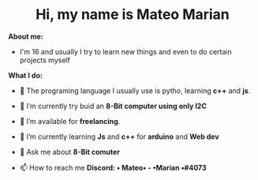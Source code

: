 <h1 align="center">Hi, my name is Mateo Marian</h1>


**About me:**
- I'm 16 and usually I try to learn new things and even to do certain projects myself

**What I do:**

- 📃 The programing language I usually use is pytho, learning **c++** and **js**.

- 🔭 I’m currently try buid an **8-Bit computer using only I2C**

- 🤝 I’m available for **freelancing**.

- 🌱 I’m currently learning **Js** and **c++** for **arduino** and **Web dev**

<!-- BLOG-POST-LIST:START - 📝 I regularly write articles on [https://dev.to/100rabhcsmc](https://dev.to/100rabhcsmc) -->

- 💬 Ask me about **8-Bit comuter**

- 📫 How to reach me **Discord: • Mateo• - •Marian •#4073** 
 
 
 
 
 
 
 <!--

🐢 -> Hi my name is Mateo i have 16 and I like working with I2C. 

 📃 -> The programing language I usually use is pytho, learning c++ and js.

 💻 -> Now i want to buid an 8-Bit computer using only I2C 

**MateoMarian/MateoMarian** is a ✨ _special_ ✨ repository because its `README.md` (this file) appears on your GitHub profile.

Here are some ideas to get you started:

- 🔭 I’m currently working on ...
- 🌱 I’m currently learning ...
- 👯 I’m looking to collaborate on ...
- 🤔 I’m looking for help with ...
- 💬 Ask me about ...
- 📫 How to reach me: ...
- 😄 Pronouns: ...
- ⚡ Fun fact: ...


-->
